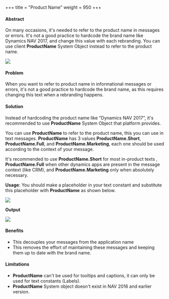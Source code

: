 +++
title = "Product Name"
weight = 950
+++
#### **Abstract**

On many occasions, it's needed to refer to the product name in messages or errors. It's not a good practice to hardcode the brand name like Dynamics NAV 2017, and change this value with each rebranding. You can use client **ProductName** System Object instead to refer to the product name. 

[![ ][image0]][anchor0]

#### **Problem**

When you want to refer to product name in informational messages or errors, it's not a good practice to hardcode the brand name, as this requires changing this text when a rebranding happens. 

#### **Solution**

Instead of hardcoding the product name like "Dynamics NAV 2017", it's recommended to use **ProductName** System Object that platform provides.

You can use **ProductName** to refer to the product name, this you can use in text messages. **ProductName** has 3 values **ProductName.Short**, **ProductName.Full**, and **ProductName.Marketing**, each one should be used according to the context of your message. 

It's recommended to use **ProductName.Short** for most in-product texts , **ProductName.Full** when other dynamics apps are present in the message context (like CRM), and **ProductName.Marketing** only when absolutely necessary.

**Usage**: You should make a placeholder in your text constant and substitute this placeholder with **ProductName** as shown below. 

[![ ][image1]][anchor1]

**Output**

[![ ][image2]][anchor2]

#### **Benefits** 

* This decouples your messages from the application name 
* This removes the effort of maintaining these messages and keeping them up to date with the brand name.   

#### **Limitations**

* **ProductName** can't be used for tooltips and captions, it can only be used for text constants (Labels).
* **ProductName** System object doesn't exist in NAV 2016 and earlier version.



[anchor0]: ProductName-Logo.png
[anchor1]: ProductName-Sample.PNG
[anchor2]: ProductName-output.png


[image0]: ProductName-Logo.png
[image1]: ProductName-Sample.PNG
[image2]: ProductName-output.png
